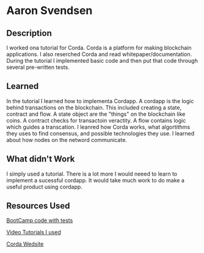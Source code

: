 # Aaron Svendsen

## Description

I worked ona tutorial for Corda. Corda is a platform for making blockchain applications. I also reserched Corda and read whitepaper/documentation. During 
the tutorial I implemented basic code and then put that code through several pre-written tests.

## Learned

In the tutorial I learned how to implementa Cordapp. A cordapp is the logic behind transactions on the blockchain. This included creating a state, contract and flow.
A state object are the "things" on  the blockchain like coins. A contract checks for transactoin veractity. A flow contains logic which guides a transcation.
I leanred how Corda works, what algortithms they uses to find consensus, and possible technologies they use. I learned about how nodes on the netword communicate.


## What didn't Work

I simply used a tutorial. There is a lot more I would neeed to learn to implement a sucessful cordapp.
It would  take much work to do make a useful product using cordapp.

## Resources Used 

[BootCamp code with tests](https://github.com/corda/bootcamp-cordapp)

[Video Tutorials I used](https://www.youtube.com/channel/UCoOuUZatvIC1U65OisCrIKg)

[Corda Wedsite](https://docs.corda.net/building-a-cordapp-index.html)
